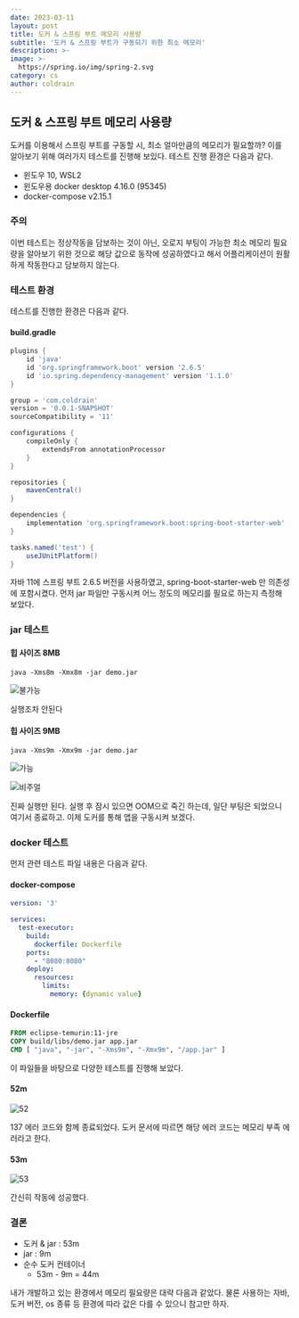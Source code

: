 ```yaml
---
date: 2023-03-11
layout: post
title: 도커 & 스프링 부트 메모리 사용량
subtitle: '도커 & 스프링 부트가 구동되기 위한 최소 메모리'
description: >-
image: >-
  https://spring.io/img/spring-2.svg
category: cs
author: coldrain
---
```

## 도커 & 스프링 부트 메모리 사용량
도커를 이용해서 스프링 부트를 구동할 시, 최소 얼마만큼의 메모리가 필요할까?
이를 알아보기 위해 여러가지 테스트를 진행해 보있다.
테스트 진행 환경은 다음과 같다.

- 윈도우 10, WSL2
- 윈도우용 docker desktop 4.16.0 (95345)
- docker-compose v2.15.1


### 주의
이번 테스트는 정상작동을 담보하는 것이 아닌, 
오로지 부팅이 가능한 최소 메모리 필요량을 알아보기 위한 것으로
해당 값으로 동작에 성공하였다고 해서 어플리케이션이 원활하게 작동한다고 담보하지 않는다.

### 테스트 환경

테스트를 진행한 환경은 다음과 같다.

#### build.gradle

```groovy
plugins {
    id 'java'
    id 'org.springframework.boot' version '2.6.5'
    id 'io.spring.dependency-management' version '1.1.0'
}

group = 'com.coldrain'
version = '0.0.1-SNAPSHOT'
sourceCompatibility = '11'

configurations {
    compileOnly {
        extendsFrom annotationProcessor
    }
}

repositories {
    mavenCentral()
}

dependencies {
    implementation 'org.springframework.boot:spring-boot-starter-web'
}

tasks.named('test') {
    useJUnitPlatform()
}

```

자바 11에 스프링 부트 2.6.5 버전을 사용하였고,
spring-boot-starter-web 만 의존성에 포함시켰다.
먼저 jar 파일만 구동시켜 어느 정도의 메모리를 필요로 하는지 측정해 보았다.

### jar 테스트

#### 힙 사이즈 8MB

```shell
java -Xms8m -Xmx8m -jar demo.jar
```

![불가능](https://user-images.githubusercontent.com/59993347/224476447-e1a2b551-c0b2-449c-aa83-13d40a913bb5.jpg)


실행조차 안된다

#### 힙 사이즈 9MB
```shell
java -Xms9m -Xmx9m -jar demo.jar
```

![가능](https://user-images.githubusercontent.com/59993347/224476444-d27bd002-5ec8-428e-89f9-e29ac43e9abd.jpg)



![비주얼](https://user-images.githubusercontent.com/59993347/224476679-ea7c5f2f-d03c-4675-9f63-453bd0f0d75c.jpg)

진짜 실행만 된다. 실행 후 잠시 있으면 OOM으로 죽긴 하는데, 
일단 부팅은 되었으니 여기서 종료하고. 이제 도커를 통해 앱을 구동시켜 보겠다.


### docker 테스트

먼저 관련 테스트 파일 내용은 다음과 같다.

#### docker-compose
```yml
version: '3'

services:
  test-executor:
    build:
      dockerfile: Dockerfile
    ports:
      - "8080:8080"
    deploy:
      resources:
        limits:
          memory: {dynamic value}

```

#### Dockerfile

```Dockerfile
FROM eclipse-temurin:11-jre
COPY build/libs/demo.jar app.jar
CMD [ "java", "-jar", "-Xms9m", "-Xmx9m", "/app.jar" ]
```

이 파일들을 바탕으로 다양한 테스트를 진행해 보았다.

#### 52m

![52](https://user-images.githubusercontent.com/59993347/224478042-001aa731-be6f-4c9e-93d7-abce8f12430f.jpg)
 
137 에러 코드와 함께 종료되었다. 
도커 문서에 따르면 해당 에러 코드는 메모리 부족 에러라고 한다.

#### 53m

![53](https://user-images.githubusercontent.com/59993347/224478040-839b3556-52af-4bf6-97e6-d9819242c712.jpg)

간신히 작동에 성공했다.


### 결론

- 도커 & jar : 53m
- jar : 9m
- 순수 도커 컨테이너
    - 53m - 9m = 44m

내가 개발하고 있는 환경에서 메모리 필요량은 대략 다음과 같았다.
물론 사용하는 자바, 도커 버전, os 종류 등 환경에 따라 값은 다를 수 있으니
참고만 하자.